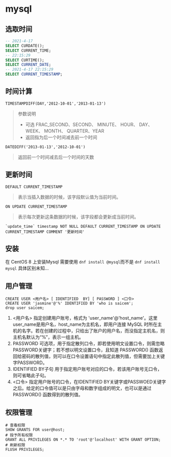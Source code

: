 # mysql

## 选取时间
```SQL
-- 2021-4-17
SELECT CURDATE();
SELECT CURRENT_TIME;
-- 22:15:29
SELECT CURTIME();
SELECT CURRENT_DATE;
-- 2021-4-17 22:15:29
SELECT CURRENT_TIMESTAMP;
```

## 时间计算
`TIMESTAMPDIFF(DAY,'2012-10-01','2013-01-13')`
> 参数说明
> - 可选 FRAC_SECOND、SECOND、 MINUTE、 HOUR、 DAY、 WEEK、 MONTH、 QUARTER、YEAR
> - 返回指为后一个时间减去前一个时间

`DATEDIFF('2013-01-13','2012-10-01')`
> 返回前一个时间减去后一个时间的天数

## 更新时间

`DEFAULT CURRENT_TIMESTAMP`
> 表示当插入数据的时候，该字段默认值为当前时间。

`ON UPDATE CURRENT_TIMESTAMP`
> 表示每次更新这条数据的时候，该字段都会更新成当前时间。

```mysql
`update_time` timestamp NOT NULL DEFAULT CURRENT_TIMESTAMP ON UPDATE CURRENT_TIMESTAMP COMMENT '更新时间'
```

## 安装

在 CentOS 8 上安装Mysql 需要使用 `dnf install @mysql`而不是 `dnf install mysql` 具体区别未知...

## 用户管理

```
CREATE USER <用户名> [ IDENTIFIED  BY] [ PASSWORD ] <口令>
CREATE USER 'jasmine'@'%' IDENTIFIED BY 'who is saicem';
drop user saicem;
```

1. <用户名>
指定创建用户账号，格式为 'user_name'@'host_name'。这里user_name是用户名，host_name为主机名，即用户连接 MySQL 时所在主机的名字。若在创建的过程中，只给出了账户的用户名，而没指定主机名，则主机名默认为“%”，表示一组主机。
2. PASSWORD
可选项，用于指定散列口令，即若使用明文设置口令，则需忽略PASSWORD关键字；若不想以明文设置口令，且知道 PASSWORD() 函数返回给密码的散列值，则可以在口令设置语句中指定此散列值，但需要加上关键字PASSWORD。
3. IDENTIFIED BY子句
用于指定用户账号对应的口令，若该用户账号无口令，则可省略此子句。
4. <口令>
指定用户账号的口令，在IDENTIFIED BY关键字或PASSWOED关键字之后。给定的口令值可以是只由字母和数字组成的明文，也可以是通过 PASSWORD() 函数得到的散列值。

## 权限管理
```
# 查看权限
SHOW GRANTS FOR user@host;
# 授予所有权限
GRANT ALL PRIVILEGES ON *.* TO 'root'@'localhost' WITH GRANT OPTION;
# 刷新权限
FLUSH PRIVILEGES;
```